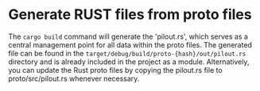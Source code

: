 # Generate RUST files from proto files

The `cargo build` command will generate the 'pilout.rs', which serves as a central management point for all data within the proto files.
The generated file can be found in the `target/debug/build/proto-{hash}/out/pilout.rs` directory and is already included in the project as a module. Alternatively, you can update the Rust proto files by copying the pilout.rs file to proto/src/pilout.rs whenever necessary.
